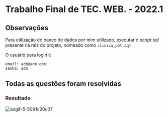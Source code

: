 # Trabalho Final de TEC. WEB. - 2022.1

## Observações
Para utilização do banco de dados por mim utilizado, executar o *script sql* presente na raiz do projeto, nomeado como `clinica_pet.sql`

O usuário para login é
```
email: adm@adm.com
senha: adm
```

## Todas as questões foram resolvidas
### Resultado
![ezgif-5-5091c20c07](https://user-images.githubusercontent.com/58188119/178114904-038db24a-c4d0-4d66-b4b7-4c19d0881827.gif)
